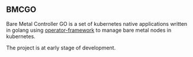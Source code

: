 ## BMCGO

Bare Metal Controller GO is a set of kubernetes native applications 
written in golang using [operator-framework](https://github.com/operator-framework) 
to manage bare metal nodes in kubernetes.

The project is at early stage of development.
